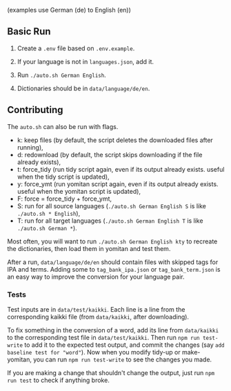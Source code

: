 (examples use German (de) to English (en))

## Basic Run

1. Create a `.env` file based on `.env.example`.

2. If your language is not in `languages.json`, add it.

3. Run `./auto.sh German English`.

4. Dictionaries should be in `data/language/de/en`.

## Contributing

The `auto.sh` can also be run with flags.

- k: keep files (by default, the script deletes the downloaded files after running),
- d: redownload (by default, the script skips downloading if the file already exists),
- t: force_tidy (run tidy script again, even if its output already exists. useful when the tidy script is updated),
- y: force_ymt (run yomitan script again, even if its output already exists. useful when the yomitan script is updated),
- F: force = force_tidy + force_ymt,
- S: run for all source languages (`./auto.sh German English S` is like `./auto.sh * English`),
- T: run for all target languages (`./auto.sh German English T` is like `./auto.sh German *`).

Most often, you will want to run `./auto.sh German English kty` to recreate the dictionaries, then load them in yomitan and test them.

After a run, `data/language/de/en` should contain files with skipped tags for IPA and terms. Adding some to `tag_bank_ipa.json` or `tag_bank_term.json` is an easy way to improve the conversion for your language pair. 

### Tests

Test inputs are in `data/test/kaikki`. Each line is a line from the corresponding kaikki file (from `data/kaikki`, after downloading). 

To fix something in the conversion of a word, add its line from `data/kaikki` to the corresponding test file in `data/test/kaikki`. 
Then run `npm run test-write` to add it to the expected test output, and commit the changes (say `add baseline test for "word"`).
Now when you modify tidy-up or make-yomitan, you can run `npm run test-write` to see the changes you made.

If you are making a change that shouldn't change the output, just run `npm run test` to check if anything broke.